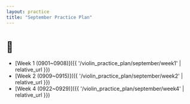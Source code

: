 ```yaml
---
layout: practice
title: "September Practice Plan"
---
```


# 🎻
- [Week 1 (0901~0908)]({{ '/violin_practice_plan/september/week1' | relative_url }})
- [Week 2 (0909~0915)]({{ '/violin_practice_plan/september/week2' | relative_url }})
- [Week 4 (0922~0929)]({{ '/violin_practice_plan/september/week4' | relative_url }})